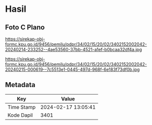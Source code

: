 # Hasil

## Foto C Plano

https://sirekap-obj-formc.kpu.go.id/9456/pemilu/pdpr/34/02/15/20/02/3402152002042-20240214-233252--4ae53560-37bb-4521-a1ef-b0bcaa32df4a.jpg

https://sirekap-obj-formc.kpu.go.id/9456/pemilu/pdpr/34/02/15/20/02/3402152002042-20240215-000619--7c5513e1-0445-497d-968f-6e183f73df0b.jpg


## Metadata

| Key        | Value               |
| ---------- | ------------------- |
| Time Stamp | 2024-02-17 13:05:41 |
| Kode Dapil | 3401                |



